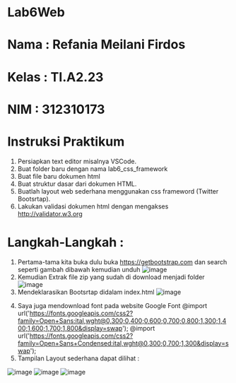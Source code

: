 # Lab6Web
# Nama    : Refania Meilani Firdos
# Kelas   : TI.A2.23
# NIM     : 312310173
# Instruksi Praktikum
1. Persiapkan text editor misalnya VSCode.
2. Buat folder baru dengan nama lab6_css_framework
3. Buat file baru dokumen html
4. Buat struktur dasar dari dokumen HTML.
5. Buatlah layout web sederhana menggunakan css frameword (Twitter Bootsrtap).
6. Lakukan validasi dokumen html dengan mengakses http://validator.w3.org
# Langkah-Langkah : 
1. Pertama-tama kita buka dulu buka https://getbootstrap.com dan search seperti gambah dibawah kemudian unduh
![image](https://github.com/user-attachments/assets/1dabd803-3ba7-4cfb-9301-f8c7450088e5)
2. Kemudian Extrak file zip yang sudah di download menjadi folder
![image](https://github.com/user-attachments/assets/3065551c-5304-4b56-9dd3-109dd85649bc)
3. Mendeklarasikan Bootsrtap didalam index.html
![image](https://github.com/user-attachments/assets/7dbdc974-055f-4998-94c1-a23cfed5debe)
<link rel="stylesheet" href="style.css" />
    <link
      href="https://cdn.jsdelivr.net/npm/bootstrap@5.2.2/dist/css/bootstrap.min.css"
      rel="stylesheet"
      integrity="sha384-Zenh87qX5JnK2Jl0vWa8Ck2rdkQ2Bzep5IDxbcnCeuOxjzrPF/et3URy9Bv1WTRi"
      crossorigin="anonymous"
    />

4. Saya juga mendownload font pada website Google Font
@import url('https://fonts.googleapis.com/css2?family=Open+Sans:ital,wght@0,300;0,400;0,600;0,700;0,800;1,300;1,400;1,600;1,700;1,800&display=swap');
@import url('https://fonts.googleapis.com/css2?family=Open+Sans+Condensed:ital,wght@0,300;0,700;1,300&display=swap');
5. Tampilan Layout sederhana dapat dilihat :

![image](https://github.com/user-attachments/assets/be4b6d7c-08f6-46b0-b4a4-9cd63169fb04)
![image](https://github.com/user-attachments/assets/0d9cef43-d963-46de-bec3-3642ac3d65c1)
![image](https://github.com/user-attachments/assets/67eb1474-515e-42a9-a296-5d6a1cd750e1)







